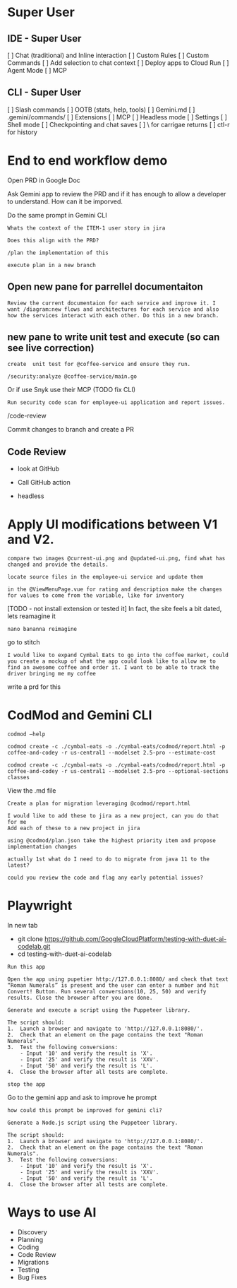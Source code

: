 # Super User

## IDE - Super User

[ ] Chat (traditional) and Inline interaction
[ ] Custom Rules
[ ] Custom Commands
[ ] Add selection to chat context
[ ] Deploy apps to Cloud Run
[ ] Agent Mode
    [ ] MCP

## CLI -  Super User
[ ] Slash commands
    [ ] OOTB (stats, help, tools)
    [ ] Gemini.md
    [ ] .gemini/commands/
[ ] Extensions
[ ] MCP
[ ] Headless mode
[ ] Settings
[ ] Shell mode
[ ] Checkpointing and chat saves
[ ] \ for carrigae returns
[ ] ctl-r for history





# End to end workflow demo

Open PRD in Google Doc

Ask Gemini app to review the PRD and if it has enough to allow a developer to understand. How can it be imporved.

Do the same prompt in Gemini CLI

```
Whats the context of the ITEM-1 user story in jira
```

```
Does this align with the PRD?
```

```
/plan the implementation of this
```

```
execute plan in a new branch
```

## Open new pane for parrellel documentaiton

```
Review the current documentaion for each service and improve it. I want /diagram:new flows and architectures for each service and also how the services interact with each other. Do this in a new branch.
```

## new pane to write unit test and execute (so can see live correction)

```
create  unit test for @coffee-service and ensure they run.
```


```
/security:analyze @coffee-service/main.go
```

Or if use Snyk use their MCP (TODO fix CLI)
```
Run security code scan for employee-ui application and report issues.
```


/code-review

Commit changes to branch and create a PR

<!-- /plan how to add a new api endpoint that will provide a productivity quote  -->

## Code Review

- look at GitHub
- Call GitHub action

- headless



# Apply UI modifications between V1 and V2.

```
compare two images @current-ui.png and @updated-ui.png, find what has changed and provide the details.
```

```
locate source files in the employee-ui service and update them
```

```
in the @ViewMenuPage.vue for rating and description make the changes for values to come from the variable, like for inventory
```

[TODO - not install extension or tested it]
In fact, the site feels a bit dated, lets reamagine it 

```
nano bananna reimagine
```

go to stitch

```
I would like to expand Cymbal Eats to go into the coffee market, could you create a mockup of what the app could look like to allow me to find an awesome coffee and order it. I want to be able to track the driver bringing me my coffee
```

write a prd for this




# CodMod and Gemini CLI

```
codmod –help
```

```
codmod create -c ./cymbal-eats -o ./cymbal-eats/codmod/report.html -p coffee-and-codey -r us-central1 --modelset 2.5-pro --estimate-cost
```

```
codmod create -c ./cymbal-eats -o ./cymbal-eats/codmod/report.html -p coffee-and-codey -r us-central1 --modelset 2.5-pro --optional-sections classes
```

View the .md file

```
Create a plan for migration leveraging @codmod/report.html 
```

```
I would like to add these to jira as a new project, can you do that for me
Add each of these to a new project in jira
```

```
using @codmod/plan.json take the highest priority item and propose implementation changes
```

```
actually 1st what do I need to do to migrate from java 11 to the latest?
```

```
could you review the code and flag any early potential issues? 
```


# Playwright 

In new tab
* git clone https://github.com/GoogleCloudPlatform/testing-with-duet-ai-codelab.git
* cd testing-with-duet-ai-codelab


```
Run this app
```


```
Open the app using pupetier http://127.0.0.1:8080/ and check that text “Roman Numerals” is present and the user can enter a number and hit Convert! Button. Run several conversions(10, 25, 50) and verify results. Close the browser after you are done.
```

```
Generate and execute a script using the Puppeteer library.

The script should:
1.  Launch a browser and navigate to 'http://127.0.0.1:8080/'.
2.  Check that an element on the page contains the text "Roman Numerals".
3.  Test the following conversions:
    - Input '10' and verify the result is 'X'.
    - Input '25' and verify the result is 'XXV'.
    - Input '50' and verify the result is 'L'.
4.  Close the browser after all tests are complete.
```

```
stop the app
```

Go to the gemini app and ask to improve he prompt

```
how could this prompt be improved for gemini cli?

Generate a Node.js script using the Puppeteer library.

The script should:
1.  Launch a browser and navigate to 'http://127.0.0.1:8080/'.
2.  Check that an element on the page contains the text "Roman Numerals".
3.  Test the following conversions:
    - Input '10' and verify the result is 'X'.
    - Input '25' and verify the result is 'XXV'.
    - Input '50' and verify the result is 'L'.
4.  Close the browser after all tests are complete.
```


# Ways to use AI
* Discovery 
* Planning
* Coding
* Code Review
* Migrations
* Testing
* Bug Fixes